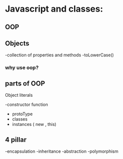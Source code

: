 # Javascript and classes:


## OOP

## Objects

-collection of properties and methods
-toLowerCase()

### why use oop?

## parts of OOP
Object literals

-constructor function 
- protoType
- classes
- instances ( new , this)

## 4 pillar
-encapsulation 
-inheritance
-abstraction
-polymorphism
